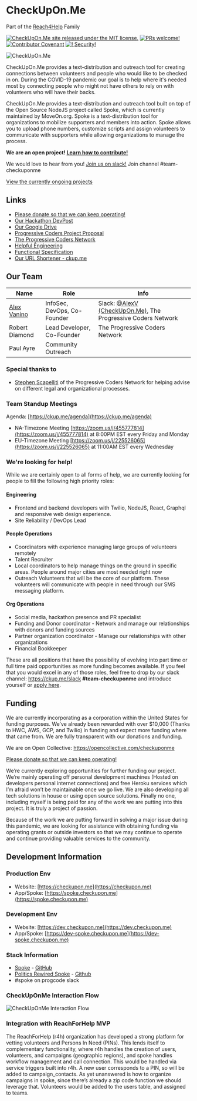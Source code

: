 # CheckUpOn.Me

Part of the [Reach4Help](https://www.reach4help.org) Family

[![CheckUpOn.Me site released under the MIT license.](https://img.shields.io/badge/license-MIT-blue.svg)](./LICENSE) [![PRs welcome!](https://img.shields.io/badge/PRs-welcome-brightgreen.svg)](./CONTRIBUTING.md) [![Contributor Covenant](https://img.shields.io/badge/Contributor%20Covenant-v2.0%20adopted-ff69b4.svg)](CODE_OF_CONDUCT.md) [![! Security!](https://img.shields.io/badge/!-Security-red)](./SECURITY.md)

![CheckUpOn.Me](https://checkupon.me/images/promo/Banner1.png)

CheckUpOn.Me provides a text-distribution and outreach tool for creating connections between volunteers and people who would like to be checked in on. During the COVID-19 pandemic our goal is to help where it's needed most by connecting people who might not have others to rely on with volunteers who will have their backs.

CheckUpOn.Me provides a text-distribution and outreach tool built on top of the Open Source NodeJS project called Spoke, which is currently maintained by MoveOn.org. Spoke is a text-distribution tool for organizations to mobilize supporters and members into action. Spoke allows you to upload phone numbers, customize scripts and assign volunteers to communicate with supporters while allowing organizations to manage the process.

**We are an open project! [Learn how to contribute!](./CONTRIBUTING.md)**

We would love to hear from you! 
[Join us on slack!](https://ckup.me/slack) Join channel #team-checkuponme

[View the currently ongoing projects](https://github.com/orgs/checkuponme/projects)

## Links

* [Please donate so that we can keep operating!](https://opencollective.com/checkuponme)
* [Our Hackathon DevPost](https://devpost.com/software/checkupon-me)
* [Our Google Drive](https://drive.google.com/drive/u/3/folders/1yI3vNIrw18Ably0OlW2Si0NWnMqZfwWR)
* [Progressive Coders Project Proposal](https://github.com/ProgressiveCoders/projects/issues/160)
* [The Progressive Coders Network](https://www.progcode.org)
* [Helpful Engineering](https://www.helpfulengineering.org)
* [Functional Specification](https://docs.google.com/document/d/13fXcPPEUqrn-WzIEtGMBgIJfCJyRTFELOs2QWT_SmVc/edit#heading=h.671dnefa917m)
* [Our URL Shortener - ckup.me](https://ckup.me)

## Our Team

| Name                                              | Role                        | Info                                                                                                   |
| ------------------------------------------------- | --------------------------- | ------------------------------------------------------------------------------------------------------ |
| [Alex Vanino](https://www.linkedin.com/in/vanino) | InfoSec, DevOps, Co-Founder | Slack: [@AlexV (CheckUpOn.Me)](https://app.slack.com/team/U010RBE7J2U), The Progressive Coders Network |
| Robert Diamond                                    | Lead Developer, Co-Founder  | The Progressive Coders Network                                                                         |
| Paul Ayre                                         | Community Outreach          |                                                                                                        |

### Special thanks to

- [Stephen Scapelliti](https://www.linkedin.com/in/stephen-scapelliti/) of the Progressive Coders Network for helping advise on different legal and organizational processes.

### Team Standup Meetings

Agenda: [https://ckup.me/agenda](https://ckup.me/agenda)

* NA-Timezone Meeting [https://zoom.us/j/455777814](https://zoom.us/j/455777814) at 8:00PM EST every Friday and Monday
* EU-Timezone Meeting [https://zoom.us/j/225526065](https://zoom.us/j/225526065) at 11:00AM EST every Wednesday

### We're looking for help!

While we are certainly open to all forms of help, we are currently looking for people to fill the following high priority roles:

#### Engineering

- Frontend and backend developers with Twilio, NodeJS, React, Graphql and responsive web design experience.
- Site Reliability / DevOps Lead

#### People Operations

- Coordinators with experience managing large groups of volunteers remotely
- Talent Recruiter
- Local coordinators to help manage things on the ground in specific areas. People around major cities are most needed right now
- Outreach Volunteers that will be the core of our platform. These volunteers will communicate with people in need through our SMS messaging platform.

#### Org Operations

- Social media, hackathon presence and PR specialist
- Funding and Donor coordinator - Network and manage our relationships with donors and funding sources
- Partner organization coordinator - Manage our relationships with other organizations
- Financial Bookkeeper

These are all positions that have the possibility of evolving into part time or full time paid opportunities as more funding becomes available. If you feel that you would excel in any of those roles, feel free to drop by our slack channel: https://ckup.me/slack **#team-checkuponme** and introduce yourself or [apply here](https://forms.gle/ycgn3i5AeJiWk4S58).

## Funding

We are currently incorporating as a corporation within the United States for funding purposes. We’ve already been rewarded with over $10,000 (Thanks to HWC, AWS, GCP, and Twilio) in funding and expect more funding where that came from. We are fully transparent with our donations and funding. 

We are on Open Collective: https://opencollective.com/checkuponme 

[Please donate so that we can keep operating!](https://opencollective.com/checkuponme)

We’re currently exploring opportunities for further funding our project. We’re mainly operating off personal development machines (Hosted on developers personal internet connections) and free Heroku services which I’m afraid won’t be maintainable once we go live. We are also developing all tech solutions in house or using open source solutions. Finally no one, including myself is being paid for any of the work we are putting into this project. It is truly a project of passion.

Because of the work we are putting forward in solving a major issue during this pandemic, we are looking for assistance with obtaining funding via operating grants or outside investors so that we may continue to operate and continue providing valuable services to the community.

## Development Information

### Production Env

* Website: [https://checkupon.me](https://checkupon.me)
* App/Spoke: [https://spoke.checkupon.me](https://spoke.checkupon.me)

### Development Env

* Website: [https://dev.checkupon.me](https://dev.checkupon.me)
* App/Spoke: [https://dev-spoke.checkupon.me](https://dev-spoke.checkupon.me)

### Stack Information

* [Spoke](https://opensource.moveon.org/) - [GitHub](https://github.com/moveonorg/spoke) 
* [Politics Rewired Spoke](https://politicsrewired.com/spoke/) - [Github](https://github.com/politics-rewired/Spoke) 
* #spoke on progcode slack

### CheckUpOnMe Interaction Flow

![CheckUpOnMe Interaction Flow](https://checkupon.me/images/spec/DataFlowDiagram-20200326.png)

### Integration with ReachForHelp MVP

The ReachForHelp (r4h) organization has developed a strong platform for vetting volunteers and Persons In Need (PINs). This lends itself to complementary functionality, where r4h handles the creation of users, volunteers, and campaigns (geographic regions), and spoke handles workflow management and call connection.
This would be handled via service triggers built into r4h. A new user corresponds to a PIN, so will be added to campaign_contacts. As yet unanswered is how to organize campaigns in spoke, since there’s already a zip code function we should leverage that. Volunteers would be added to the users table, and assigned to teams.